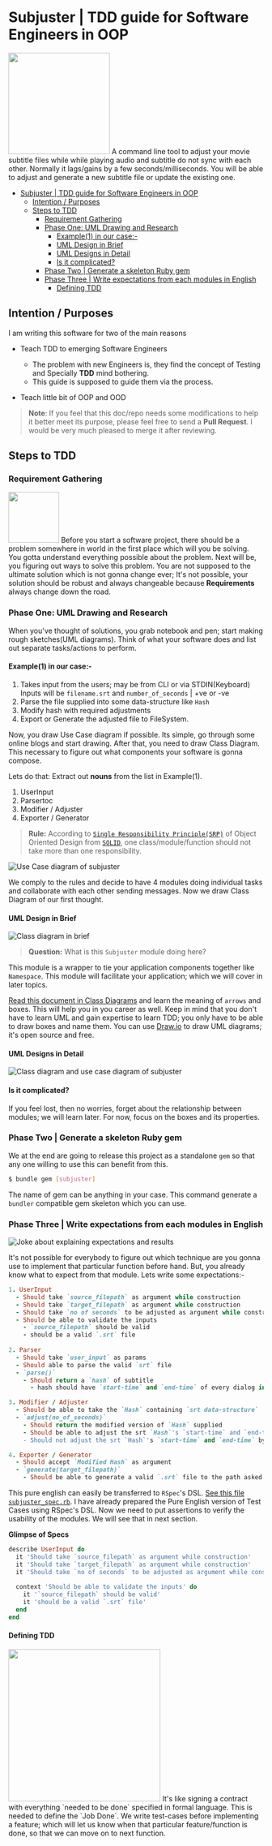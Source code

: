 # Subjuster | TDD guide for Software Engineers in OOP
<img src="images/tdd.png" width="200">
A command line tool to adjust your movie subtitle files while while playing audio 
and subtitle do not sync with each other. Normally it lags/gains by a few seconds/milliseconds. 
You will be able to adjust and generate a new subtitle file or update the existing one.

<!-- TOC START min:1 max:4 link:true update:true -->
- [Subjuster | TDD guide for Software Engineers in OOP](#subjuster--tdd-guide-for-software-engineers-in-oop)
  - [Intention / Purposes](#intention--purposes)
  - [Steps to TDD](#steps-to-tdd)
    - [Requirement Gathering](#requirement-gathering)
    - [Phase One: UML Drawing and Research](#phase-one-uml-drawing-and-research)
      - [Example(1) in our case:-](#example1-in-our-case-)
      - [UML Design in Brief](#uml-design-in-brief)
      - [UML Designs in Detail](#uml-designs-in-detail)
      - [Is it complicated?](#is-it-complicated)
    - [Phase Two | Generate a skeleton Ruby gem](#phase-two--generate-a-skeleton-ruby-gem)
    - [Phase Three | Write expectations from each modules in English](#phase-three--write-expectations-from-each-modules-in-english)
      - [Defining TDD](#defining-tdd)

<!-- TOC END -->



## Intention / Purposes
I am writing this software for two of the main reasons  
- Teach TDD to emerging Software Engineers
  - The problem with new Engineers is, they find the concept of Testing 
    and Specially **TDD** mind bothering. 
  - This guide is supposed to guide them via the process.

- Teach little bit of OOP and OOD

> **Note**: If you feel that this doc/repo needs some modifications to help it 
better meet its purpose, please feel free to send a **Pull Request**. 
I would be very much pleased to merge it after reviewing.

## Steps to TDD
### Requirement Gathering
<img src="images/requirements.png" width="100"> Before you start a software project, 
there should be a problem somewhere in world in the first place which will you be solving. 
You gotta understand everything possible about the problem. Next will be, you figuring out 
ways to solve this problem. You are not supposed to the ultimate solution which is not gonna 
change ever; It's not possible, your solution should be robust and always changeable because 
**Requirements** always change down the road.

### Phase One: UML Drawing and Research
When you've thought of solutions, you grab notebook and pen; start making rough 
sketches(UML diagrams). Think of what your software does and list out separate 
tasks/actions to perform.  
#### Example(1) in our case:-  
1. Takes input from the users; may be from CLI or via STDIN(Keyboard)
   Inputs will be `filename.srt` and `number_of_seconds` | +ve or -ve
2. Parse the file supplied into some data-structure like `Hash`
3. Modify hash with required adjustments
4. Export or Generate the adjusted file to FileSystem.

Now, you draw Use Case diagram if possible. Its simple, go through some online blogs and 
start drawing. After that, you need to draw Class Diagram. This necessary to 
figure out what components your software is gonna compose. 

Lets do that: Extract out **nouns** from the list in Example(1).
1. UserInput
2. Parsertoc
3. Modifier / Adjuster
4. Exporter / Generator


>**Rule:** According to 
[`Single Responsibility Principle(SRP)`](https://en.wikipedia.org/wiki/Single_responsibility_principle) 
of Object Oriented Design from 
[`SOLID`](https://en.wikipedia.org/wiki/SOLID_(object-oriented_design)), 
one class/module/function should not take more than one responsibility.

![Use Case diagram of subjuster](images/use_case_diagram.png)

We comply to the rules and decide to have 4 modules doing individual tasks and collaborate with each other sending messages. Now we draw Class Diagram of our first thought. 
#### UML Design in Brief
![Class diagram in brief](images/class_diagram_brief.png)
> **Question:** What is this `Subjuster` module doing here?

This module is a wrapper to tie your application components together like `Namespace`. This module will facilitate your application; which we will cover in later topics. 

[Read this document in Class Diagrams](https://en.wikipedia.org/wiki/Class_diagram) and learn the meaning of `arrows` and boxes. This will help you in you career as well. Keep in mind that you don't have to learn UML and gain expertise to learn TDD; you only have to be able to draw boxes and name them. You can use [Draw.io](https://www.draw.io/) to draw UML diagrams; it's open source and free.


#### UML Designs in Detail
![Class diagram and use case diagram of subjuster](images/class_diagram.png)

#### Is it complicated?
If you feel lost, then no worries, forget about the relationship between modules; we will learn later. For now, focus on the boxes and its properties.

### Phase Two | Generate a skeleton Ruby gem
We at the end are going to release this project as a standalone `gem` so that 
any one willing to use this can benefit from this.
```bash
$ bundle gem [subjuster]
```
The name of gem can be anything in your case. This command generate a `bundler` compatible gem skeleton which you can use.

### Phase Three | Write expectations from each modules in English
![Joke about explaining expectations and results](images/expectations.png)  

It's not possible for everybody to figure out which technique are you gonna use to implement that particular function before hand. But, you already know what to expect from that module. Lets write some expectations:-  

```ruby
1. UserInput
  - Should take `source_filepath` as argument while construction
  - Should take `target_filepath` as argument while construction
  - Should take `no of seconds` to be adjusted as argument while construction
  - Should be able to validate the inputs
    - `source_filepath` should be valid
    - should be a valid `.srt` file
  
2. Parser
  - Should take `user_input` as params
  - Should able to parse the valid `srt` file
  - `parse()`
    - Should return a `hash` of subtitle
      - hash should have `start-time` and `end-time` of every dialog in the hash

3. Modifier / Adjuster
  - Should be able to take the `Hash` containing `srt data-structure`
  - `adjust(no_of_seconds)`
    - Should return the modified version of `Hash` supplied
    - Should be able to adjust the srt `Hash`'s `start-time` and `end-time` by `+2` seconds if `+2` is passed as argument
    - Should not adjust the srt `Hash`'s `start-time` and `end-time` by `-2` seconds if `+2` is passed as argument

4. Exporter / Generator
  - Should accept `Modified Hash` as argument
  - `generate(target_filepath)`
    - Should be able to generate a valid `.srt` file to the path asked
```

This pure english can easily be transferred to `RSpec`'s DSL. [See this file `subjuster_spec.rb`](/spec/subjuster_spec.rb). I have already prepared the Pure English version of Test Cases using RSpec's DSL. Now we need to put assertions to verify the usability of the modules. We will see that in next section.

**Glimpse of Specs**
```Ruby
describe UserInput do  
  it 'Should take `source_filepath` as argument while construction'
  it 'Should take `target_filepath` as argument while construction'
  it 'Should take `no of seconds` to be adjusted as argument while construction'
  
  context 'Should be able to validate the inputs' do
    it '`source_filepath` should be valid'
    it 'should be a valid `.srt` file'
  end
end
```

#### Defining TDD
<img src="images/contract.jpg" width="300">
It's like signing a contract with everything `needed to be done` specified in formal language. This is needed to define the `Job Done`. We write test-cases before implementing a feature; which will let us know when that particular feature/function is done, so that we can move on to next function.
